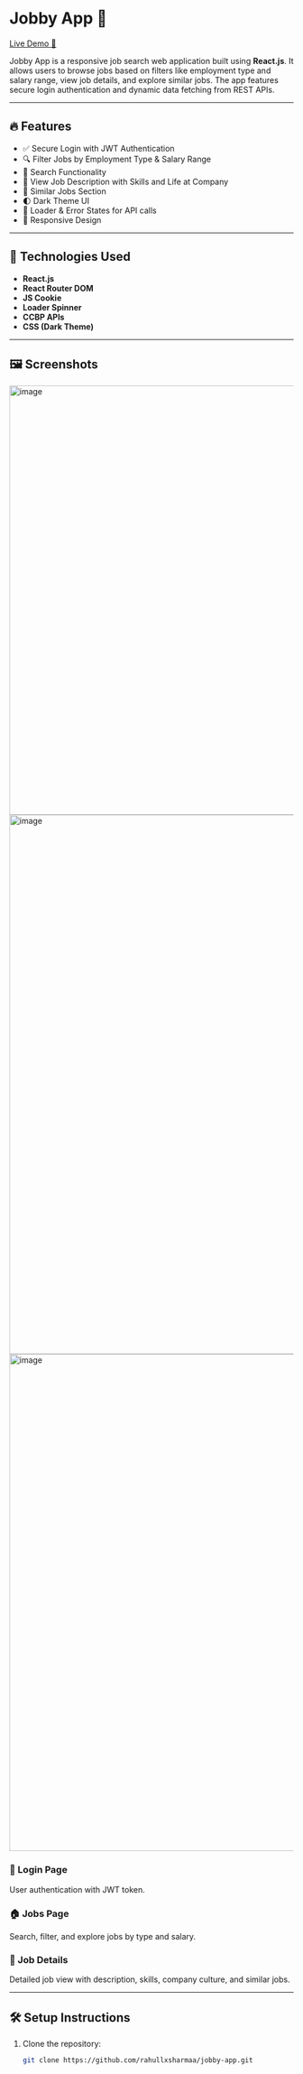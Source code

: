 # Jobby App 💼

[Live Demo 🚀](https://myxjobbyapp.ccbp.tech/)

Jobby App is a responsive job search web application built using **React.js**. It allows users to browse jobs based on filters like employment type and salary range, view job details, and explore similar jobs. The app features secure login authentication and dynamic data fetching from REST APIs.

---

## 🔥 Features

- ✅ Secure Login with JWT Authentication
- 🔍 Filter Jobs by Employment Type & Salary Range
- 📃 Search Functionality
- 📌 View Job Description with Skills and Life at Company
- 📎 Similar Jobs Section
- 🌓 Dark Theme UI
- 🔁 Loader & Error States for API calls
- 📱 Responsive Design

---

## 🧪 Technologies Used

- **React.js**
- **React Router DOM**
- **JS Cookie**
- **Loader Spinner**
- **CCBP APIs**
- **CSS (Dark Theme)**

---

## 🖼️ Screenshots

<img width="1202" height="761" alt="image" src="https://github.com/user-attachments/assets/afb2b173-261f-41ce-a908-f68a9d528957" />

<img width="1908" height="956" alt="image" src="https://github.com/user-attachments/assets/048f2e7d-21a2-41c2-a08a-79e43d410e37" />

<img width="1363" height="881" alt="image" src="https://github.com/user-attachments/assets/74243c23-cc5d-4d5d-a890-10c3a9c09aaa" />



### 🔐 Login Page
User authentication with JWT token.

### 🏠 Jobs Page
Search, filter, and explore jobs by type and salary.

### 📄 Job Details
Detailed job view with description, skills, company culture, and similar jobs.

---

## 🛠️ Setup Instructions

1. Clone the repository:
   ```bash
   git clone https://github.com/rahullxsharmaa/jobby-app.git




